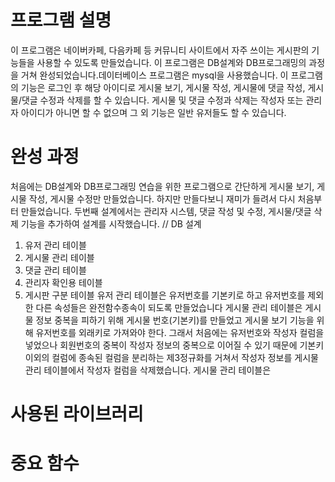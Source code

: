 # 프로그램 설명
이 프로그램은 네이버카페, 다음카페 등 커뮤니티 사이트에서 자주 쓰이는 게시판의 기능들을 사용할 수 있도록 만들었습니다. 이 프로그램은 DB설계와 DB프로그래밍의 과정을 거쳐 완성되었습니다.데이터베이스 프로그램은 mysql을 사용했습니다. 이 프로그램의 기능은 로그인 후 해당 아이디로 게시물 보기, 게시물 작성, 게시물에 댓글 작성, 게시물/댓글 수정과 삭제를 할 수 있습니다. 게시물 및 댓글 수정과 삭제는 작성자 또는 관리자 아이디가 아니면 할 수 없으며 그 외 기능은 일반 유저들도 할 수 있습니다.
# 완성 과정
처음에는 DB설계와 DB프로그래밍 연습을 위한 프로그램으로 간단하게 게시물 보기, 게시물 작성, 게시물 수정만 만들었습니다. 하지만 만들다보니 재미가 들려서 다시 처음부터 만들었습니다. 두번째 설계에서는 관리자 시스템, 댓글 작성 및 수정, 게시물/댓글 삭제 기능을 추가하여 설계를 시작했습니다. 
// DB 설계 
  1. 유저 관리 테이블
  2. 게시물 관리 테이블
  3. 댓글 관리 테이블
  4. 관리자 확인용 테이블
  5. 게시판 구분 테이블
유저 관리 테이블은 유저번호를 기본키로 하고 유저번호를 제외한 다른 속성들은 완전함수종속이 되도록 만들었습니다
게시물 관리 테이블은 게시물 정보 중복을 피하기 위해 게시물 번호(기본키)를 만들었고 게시물 보기 기능을 위해 유저번호를 외래키로 가져와야 한다. 그래서 처음에는 유저번호와 작성자 컬럼을 넣었으나 회원번호의 중복이 작성자 정보의 중복으로 이어질 수 있기 때문에 기본키 이외의 컬럼에 종속된 컬럼을 분리하는 제3정규화를 거쳐서 작성자 정보를 게시물 관리 테이블에서 작성자 컬럼을 삭제했습니다. 
게시물 관리 테이블은 
# 사용된 라이브러리
# 중요 함수
